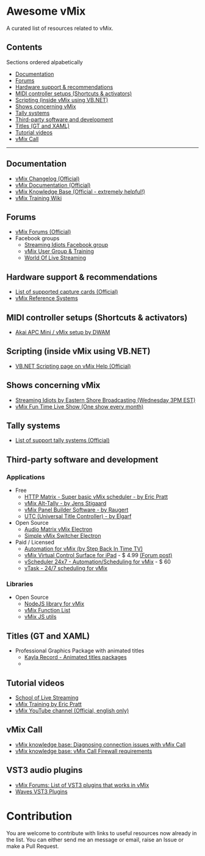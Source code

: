 # Awesome vMix

A curated list of resources related to vMix.

## Contents
Sections ordered alpabetically
  * [Documentation](#documentation)
  * [Forums](#forums)
  * [Hardware support & recommendations](#hardware-support--recommendations)
  * [MIDI controller setups (Shortcuts & activators)](#midi-controller-setups-shortcuts--activators)
  * [Scripting (inside vMix using VB.NET)](#scripting-inside-vmix-using-vbnet)
  * [Shows concerning vMix](#shows-concerning-vmix)
  * [Tally systems](#tally-systems)
  * [Third-party software and development](#third-party-software-and-development)
  * [Titles (GT and XAML)](#titles-gt-and-xaml)
  * [Tutorial videos](#tutorial-videos)
  * [vMix Call](#vmix-call)

---

## Documentation
  * [vMix Changelog (Official)](https://forums.vmix.com/posts/t20846-vMix-23-Changelog)
  * [vMix Documentation (Official)](https://www.vmix.com/help23/)
  * [vMix Knowledge Base (Official - extremely helpful!)](https://www.vmix.com/knowledgebase/)
  * [vMix Training Wiki](http://vmixtraining.com/wiki)


## Forums
 * [vMix Forums (Official)](https://forums.vmix.com/)
 * Facebook groups
   * [Streaming Idiots Facebook group](https://www.facebook.com/groups/StreamingIdiots/)
   * [vMix User Group & Training](https://www.facebook.com/groups/vMixTraining/)
   * [World Of Live Streaming](https://www.facebook.com/groups/WorldOfLiveStreaming/)


## Hardware support & recommendations
 * [List of supported capture cards (Official)](https://www.vmix.com/software/supported-hardware.aspx#capturehardware)
 * [vMix Reference Systems](https://www.vmix.com/products/vmix-reference-systems.aspx)


## MIDI controller setups (Shortcuts & activators)
 * [Akai APC Mini / vMix setup by DWAM](https://forums.vmix.com/posts/t9765-Overview-video-Akai-APC-Mini-with-vMix)


## Scripting (inside vMix using VB.NET)
* [VB.NET Scripting page on vMix Help (Official)](https://www.vmix.com/help23/VBNetScripting.html)


## Shows concerning vMix
 * [Streaming Idiots by Eastern Shore Broadcasting (Wednesday 3PM EST)](http://easternshorebroadcasting.com/watch-live-2-3-2/)
 * [vMix Fun Time Live Show (One show every month)](https://www.youtube.com/playlist?list=PLrm0RX9U0MzztIw6MGz7Tdo71MCENS05O)


## Tally systems
 * [List of support tally systems (Official)](https://www.vmix.com/software/supported-hardware.aspx#tallylights)


## Third-party software and development
### Applications
* Free
  * [HTTP Matrix - Super basic vMix scheduler - by Eric Pratt](http://usbroadcast.co/httpmatrix.htm)
  * [vMix Alt-Tally - by Jens Stigaard](https://forums.vmix.com/posts/t9405--FREE--Alt-Tally)
  * [vMix Panel Builder Software - by Raugert](https://forums.vmix.com/posts/t14529-vMix--Panel-Builder--for-Mac-Win-Android-tablets-iPads)
  * [UTC (Universal Title Controller) - by Elgarf](https://forums.vmix.com/posts/t6468--FREE--Universal-Title-Controller)
* Open Source
  * [Audio Matrix vMix Electron](https://github.com/jensstigaard/audio-matrix-vmix-electron)
  * [Simple vMix Switcher Electron](https://github.com/jensstigaard/simple-vmix-switcher-electron)
* Paid / Licensed
  * [Automation for vMix (by Step Back In Time TV)](http://www.stepbackintime.tv/automation.html)
  * [vMix Virtual Control Surface for iPad](https://apps.apple.com/us/app/vmix-virtual-control-surface/id978932322) - $ 4.99 [(Forum post)](https://forums.vmix.com/posts/t16323-vMix-Virtual-Control-Surface-3-0-iPad-app--Now-Available)
  * [vScheduler 24x7 - Automation/Scheduling for vMix](http://www.sitescape.co.in/index.html) - $ 60
  * [vTask - 24/7 scheduling for vMix](https://vfxblend.com/)

### Libraries
* Open Source
  * [NodeJS library for vMix](https://github.com/jensstigaard/node-vmix)
  * [vMix Function List](https://github.com/jensstigaard/vmix-function-list)
  * [vMix JS utils](https://github.com/jensstigaard/vmix-js-utils)


## Titles (GT and XAML)
 * Professional Graphics Package with animated titles
   * [Kayla Record - Animated titles packages](https://www.kaylarecord.site/)
   * 


## Tutorial videos
 * [School of Live Streaming](http://schooloflivestreaming.com)
 * [vMix Training by Eric Pratt](https://www.udemy.com/course/vmix-training)
 * [vMix YouTube channel (Official, english only)](https://www.youtube.com/user/vmixcomau)


## vMix Call
 * [vMix knowledge base: Diagnosing connection issues with vMix Call](https://www.vmix.com/knowledgebase/article.aspx/214/diagnosing-connection-issues-with-vmix-call)
 * [vMix knowledge base: vMix Call Firewall requirements](https://www.vmix.com/knowledgebase/article.aspx/125/vmix-call-firewall-requirements)


## VST3 audio plugins
 * [vMix Forums: List of VST3 plugins that works in vMix](https://forums.vmix.com/posts/t12330--List--VST3-Plug-ins-That-Work-In-vMix)
 * [Waves VST3 Plugins](https://www.waves.com/plugins)




# Contribution
You are welcome to contribute with links to useful resources now already in the list. You can either send me an message or email, raise an Issue or make a Pull Request.
